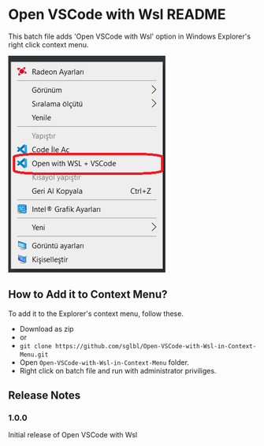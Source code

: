 # Open VSCode with Wsl README

This batch file adds 'Open VSCode with Wsl' option in Windows Explorer's right click context menu.

![Context Menu](/images/context_menu.png)

## How to Add it to Context Menu?

To add it to the Explorer's context menu, follow these.
- Download as zip
- or
- `git clone https://github.com/sglbl/Open-VSCode-with-Wsl-in-Context-Menu.git`
- Open `Open-VSCode-with-Wsl-in-Context-Menu` folder.
- Right click on batch file and run with administrator priviliges.

## Release Notes

### 1.0.0

Initial release of Open VSCode with Wsl

